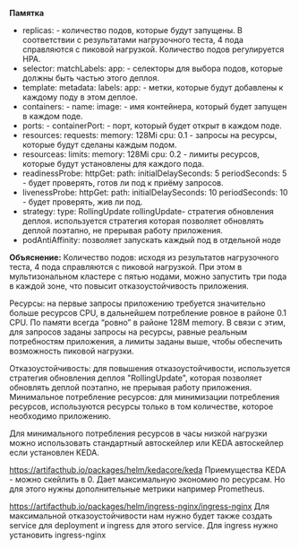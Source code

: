 **Памятка**
- replicas:  - количество подов, которые будут запущены. В соответствии с результатами нагрузочного теста, 4 пода справляются с пиковой нагрузкой. Количество подов регулируется HPA.
- selector: matchLabels: app: - селекторы для выбора подов, которые должны быть частью этого деплоя.
- template: metadata: labels: app: - метки, которые будут добавлены к каждому поду в этом деплое.
- containers: - name:  image:  - имя контейнера, который будет запущен в каждом поде.
- ports: - containerPort: - порт, который будет открыт в каждом поде.
- resources: requests: memory: 128Mi cpu: 0.1 - запросы на ресурсы, которые будут сделаны каждым подом.
- resourceas: limits: memory: 128Mi cpu: 0.2 - лимиты ресурсов, которые будут установлены для каждого пода.
- readinessProbe: httpGet: path: initialDelaySeconds: 5 periodSeconds: 5 -  будет проверять, готов ли под к приёму запросов.
- livenessProbe: httpGet: path:  initialDelaySeconds: 10 periodSeconds: 10 -  будет проверять, жив ли под.
- strategy: type: RollingUpdate rollingUpdate- стратегия обновления деплоя. используется стратегия которая позволяет обновлять деплой поэтапно, не прерывая работу приложения.
- podAntiAffinity: позволяет запускать каждый под в отдельной ноде

**Объяснение:**
Количество подов: исходя из результатов нагрузочного теста, 4 пода справляются с пиковой нагрузкой. При этом в мультизональном кластере с пятью нодами, можно запустить три пода в каждой зоне, что повысит отказоустойчивость приложения.

Ресурсы: на первые запросы приложению требуется значительно больше ресурсов CPU, в дальнейшем потребление ровное в районе 0.1 CPU. По памяти всегда “ровно” в районе 128M memory. В связи с этим, для запросов заданы запросы на ресурсы, равные реальным потребностям приложения, а лимиты заданы выше, чтобы обеспечить возможность пиковой нагрузки.

Отказоустойчивость: для повышения отказоустойчивости, используется стратегия обновления деплоя "RollingUpdate", которая позволяет обновлять деплой поэтапно, не прерывая работу приложения.
Минимальное потребление ресурсов: для минимизации потребления ресурсов, используются ресурсы только в том количестве, которое необходимо приложению.

Для минимального потребления ресурсов в часы низкой нагрузки можно использовать стандартный автоскейлер или KEDA автоскейлер если установлен KEDA. 

https://artifacthub.io/packages/helm/kedacore/keda
Приемущества KEDA - можно скейлить в 0. Дает максимальную экономию по ресурсам. Но для этого нужны дополнительные метрики например Prometheus. 

https://artifacthub.io/packages/helm/ingress-nginx/ingress-nginx
Для максимальной отказоустойчивости нам нужно будет также создать service для deployment и ingress для этого service. 
Для ingress нужно установить ingress-nginx
